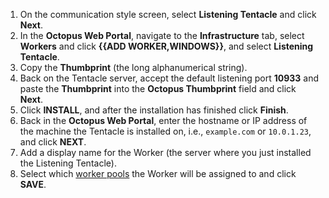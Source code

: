 1. On the communication style screen, select **Listening Tentacle** and click **Next**.
1. In the **Octopus Web Portal**, navigate to the **Infrastructure** tab, select **Workers** and click **{{ADD WORKER,WINDOWS}}**, and select **Listening Tentacle**.
1. Copy the **Thumbprint** (the long alphanumerical string).
1. Back on the Tentacle server, accept the default listening port **10933** and paste the **Thumbprint** into the **Octopus Thumbprint** field and click **Next**.
1. Click **INSTALL**, and after the installation has finished click **Finish**.
1. Back in the **Octopus Web Portal**, enter the hostname or IP address of the machine the Tentacle is installed on, i.e., `example.com` or `10.0.1.23`, and click **NEXT**.
1. Add a display name for the Worker (the server where you just installed the Listening Tentacle).
1. Select which [worker pools](/docs/infrastructure/workers/worker-pools) the Worker will be assigned to and click **SAVE**.

